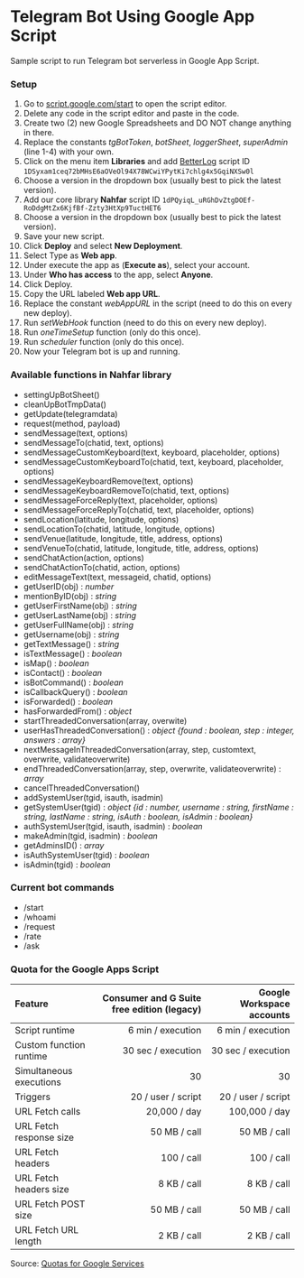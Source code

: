# Telegram Bot Using Google App Script
Sample script to run Telegram bot serverless in Google App Script.

### Setup
  1. Go to [script.google.com/start](https://script.google.com/start) to open the script editor.
  1. Delete any code in the script editor and paste in the code.
  1. Create two (2) new Google Spreadsheets and DO NOT change anything in there.
  1. Replace the constants _tgBotToken_, _botSheet_, _loggerSheet_, _superAdmin_ (line 1-4) with your own.
  1. Click on the menu item **Libraries** and add [BetterLog](https://github.com/0pete/BetterLog) script ID `1DSyxam1ceq72bMHsE6aOVeOl94X78WCwiYPytKi7chlg4x5GqiNXSw0l`
  1. Choose a version in the dropdown box (usually best to pick the latest version).
  1. Add our core library **Nahfar** script ID `1dPQyiqL_uRGhDvZtgDOEf-RoDdgMtZx6KjfBf-Zzty3HtXp9TuctHET6`
  1. Choose a version in the dropdown box (usually best to pick the latest version).
  1. Save your new script.
  1. Click **Deploy** and select **New Deployment**.
  1. Select Type as **Web app**.
  1. Under execute the app as (**Execute as**), select your account.
  1. Under **Who has access** to the app, select **Anyone**.
  1. Click Deploy.
  1. Copy the URL labeled **Web app URL**.
  1. Replace the constant _webAppURL_ in the script (need to do this on every new deploy).
  1. Run _setWebHook_ function (need to do this on every new deploy).
  1. Run _oneTimeSetup_ function (only do this once).
  1. Run _scheduler_ function (only do this once).
  1. Now your Telegram bot is up and running.

### Available functions in Nahfar library
  - settingUpBotSheet()
  - cleanUpBotTmpData()
  - getUpdate(telegramdata)
  - request(method, payload)
  - sendMessage(text, options)
  - sendMessageTo(chatid, text, options)
  - sendMessageCustomKeyboard(text, keyboard, placeholder, options)
  - sendMessageCustomKeyboardTo(chatid, text, keyboard, placeholder, options)
  - sendMessageKeyboardRemove(text, options)
  - sendMessageKeyboardRemoveTo(chatid, text, options)
  - sendMessageForceReply(text, placeholder, options)
  - sendMessageForceReplyTo(chatid, text, placeholder, options)
  - sendLocation(latitude, longitude, options)
  - sendLocationTo(chatid, latitude, longitude, options)
  - sendVenue(latitude, longitude, title, address, options)
  - sendVenueTo(chatid, latitude, longitude, title, address, options)
  - sendChatAction(action, options)
  - sendChatActionTo(chatid, action, options)
  - editMessageText(text, messageid, chatid, options)
  - getUserID(obj) : _number_
  - mentionByID(obj) : _string_
  - getUserFirstName(obj) : _string_
  - getUserLastName(obj) : _string_
  - getUserFullName(obj) : _string_
  - getUsername(obj) : _string_
  - getTextMessage() : _string_
  - isTextMessage() : _boolean_
  - isMap() : _boolean_
  - isContact() : _boolean_
  - isBotCommand() : _boolean_
  - isCallbackQuery() : _boolean_
  - isForwarded() : _boolean_
  - hasForwardedFrom() : _object_
  - startThreadedConversation(array, overwite)
  - userHasThreadedConversation() : _object {found : boolean, step : integer, answers : array}_
  - nextMessageInThreadedConversation(array, step, customtext, overwrite, validateoverwrite)
  - endThreadedConversation(array, step, overwrite, validateoverwrite) : _array_
  - cancelThreadedConversation()
  - addSystemUser(tgid, isauth, isadmin)
  - getSystemUser(tgid) : _object {id : number, username : string, firstName : string, lastName : string, isAuth : boolean, isAdmin : boolean}_
  - authSystemUser(tgid, isauth, isadmin) : _boolean_
  - makeAdmin(tgid, isadmin) : _boolean_
  - getAdminsID() : _array_
  - isAuthSystemUser(tgid) : _boolean_
  - isAdmin(tgid) : _boolean_

### Current bot commands
  - /start
  - /whoami
  - /request
  - /rate
  - /ask

### Quota for the Google Apps Script
| Feature | Consumer and G Suite free edition (legacy) | Google Workspace accounts |
|:--------|--------:|--------:|
| Script runtime | 6 min / execution | 6 min / execution |
| Custom function runtime | 30 sec / execution | 30 sec / execution |
| Simultaneous executions | 30 | 30 |
| Triggers | 20 / user / script | 20 / user / script |
| URL Fetch calls | 20,000 / day | 100,000 / day |
| URL Fetch response size | 50 MB / call | 50 MB / call |
| URL Fetch headers | 100 / call | 100 / call |
| URL Fetch headers size | 8 KB / call | 8 KB / call |
| URL Fetch POST size | 50 MB / call | 50 MB / call |
| URL Fetch URL length | 2 KB / call | 2 KB / call |

Source: [Quotas for Google Services](https://developers.google.com/apps-script/guides/services/quotas)
